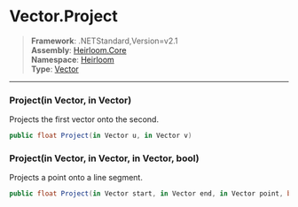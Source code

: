 # Vector.Project

> **Framework**: .NETStandard,Version=v2.1  
> **Assembly**: [Heirloom.Core][0]  
> **Namespace**: [Heirloom][0]  
> **Type**: [Vector][1]

--------------------------------------------------------------------------------

### Project(in Vector, in Vector)

Projects the first vector onto the second.

```cs
public float Project(in Vector u, in Vector v)
```

### Project(in Vector, in Vector, in Vector, bool)

Projects a point onto a line segment.

```cs
public float Project(in Vector start, in Vector end, in Vector point, bool clamp = True)
```

[0]: ../Heirloom.Core.md
[1]: Heirloom.Vector.md
